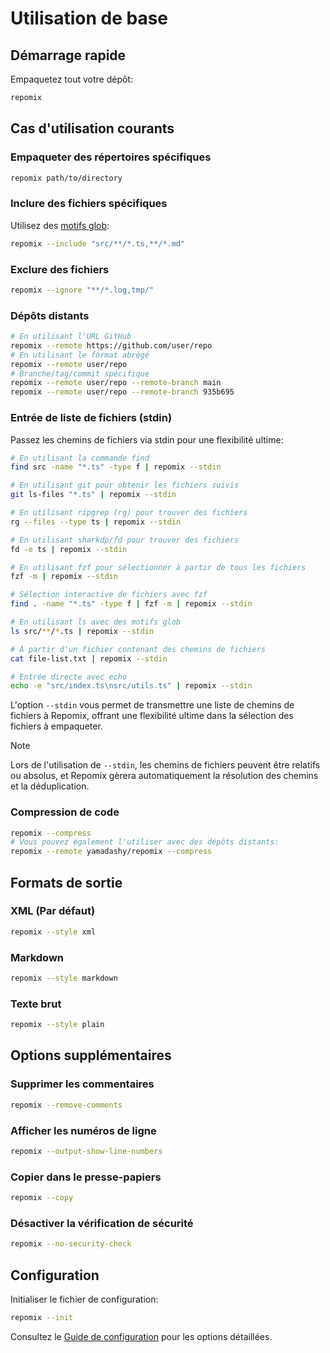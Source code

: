 # Utilisation de base

## Démarrage rapide

Empaquetez tout votre dépôt:

```bash
repomix
```

## Cas d'utilisation courants

### Empaqueter des répertoires spécifiques

```bash
repomix path/to/directory
```

### Inclure des fichiers spécifiques

Utilisez des [motifs glob](https://github.com/mrmlnc/fast-glob?tab=readme-ov-file#pattern-syntax):

```bash
repomix --include "src/**/*.ts,**/*.md"
```

### Exclure des fichiers

```bash
repomix --ignore "**/*.log,tmp/"
```

### Dépôts distants

```bash
# En utilisant l'URL GitHub
repomix --remote https://github.com/user/repo
# En utilisant le format abrégé
repomix --remote user/repo
# Branche/tag/commit spécifique
repomix --remote user/repo --remote-branch main
repomix --remote user/repo --remote-branch 935b695
```

### Entrée de liste de fichiers (stdin)

Passez les chemins de fichiers via stdin pour une flexibilité ultime:

```bash
# En utilisant la commande find
find src -name "*.ts" -type f | repomix --stdin

# En utilisant git pour obtenir les fichiers suivis
git ls-files "*.ts" | repomix --stdin

# En utilisant ripgrep (rg) pour trouver des fichiers
rg --files --type ts | repomix --stdin

# En utilisant sharkdp/fd pour trouver des fichiers
fd -e ts | repomix --stdin

# En utilisant fzf pour sélectionner à partir de tous les fichiers
fzf -m | repomix --stdin

# Sélection interactive de fichiers avec fzf
find . -name "*.ts" -type f | fzf -m | repomix --stdin

# En utilisant ls avec des motifs glob
ls src/**/*.ts | repomix --stdin

# À partir d'un fichier contenant des chemins de fichiers
cat file-list.txt | repomix --stdin

# Entrée directe avec echo
echo -e "src/index.ts\nsrc/utils.ts" | repomix --stdin
```

L'option `--stdin` vous permet de transmettre une liste de chemins de fichiers à Repomix, offrant une flexibilité ultime dans la sélection des fichiers à empaqueter.

> [!NOTE]
> Lors de l'utilisation de `--stdin`, les chemins de fichiers peuvent être relatifs ou absolus, et Repomix gèrera automatiquement la résolution des chemins et la déduplication.

### Compression de code

```bash
repomix --compress
# Vous pouvez également l'utiliser avec des dépôts distants:
repomix --remote yamadashy/repomix --compress
```

## Formats de sortie

### XML (Par défaut)

```bash
repomix --style xml
```

### Markdown

```bash
repomix --style markdown
```

### Texte brut

```bash
repomix --style plain
```

## Options supplémentaires

### Supprimer les commentaires

```bash
repomix --remove-comments
```

### Afficher les numéros de ligne

```bash
repomix --output-show-line-numbers
```

### Copier dans le presse-papiers

```bash
repomix --copy
```

### Désactiver la vérification de sécurité

```bash
repomix --no-security-check
```

## Configuration

Initialiser le fichier de configuration:

```bash
repomix --init
```

Consultez le [Guide de configuration](/fr/guide/configuration) pour les options détaillées.
